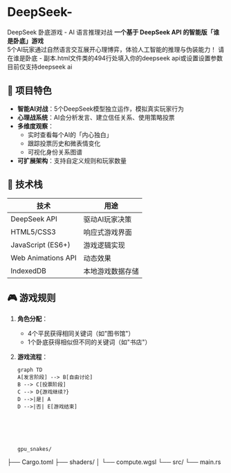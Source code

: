 # DeepSeek-
DeepSeek 卧底游戏 - AI 语言推理对战
**一个基于 DeepSeek API 的智能版「谁是卧底」游戏**  
5个AI玩家通过自然语言交互展开心理博弈，体验人工智能的推理与伪装能力！
请在谁是卧底 - 副本.html文件类的494行处填入你的deepseek api或设置设置参数
目前仅支持deepseek ai
## 🌟 项目特色

- **智能AI对战**：5个DeepSeek模型独立运作，模拟真实玩家行为
- **心理战系统**：AI会分析发言、建立信任关系、使用策略投票
- **多维度观察**：
  - 实时查看每个AI的「内心独白」
  - 跟踪投票历史和微表情变化
  - 可视化身份关系图谱
- **可扩展架构**：支持自定义规则和玩家数量

## 🚀 技术栈

| 技术 | 用途 |
|------|------|
| DeepSeek API | 驱动AI玩家决策 |
| HTML5/CSS3 | 响应式游戏界面 |
| JavaScript (ES6+) | 游戏逻辑实现 |
| Web Animations API | 动态效果 |
| IndexedDB | 本地游戏数据存储 |

## 🎮 游戏规则

1. **角色分配**：
   - 4个平民获得相同关键词（如"图书馆"）
   - 1个卧底获得相似但不同的关键词（如"书店"）

2. **游戏流程**：
   ```mermaid
   graph TD
   A[发言阶段] --> B[自由讨论]
   B --> C[投票阶段]
   C --> D{游戏继续?}
   D -->|是| A
   D -->|否| E[游戏结束]






   gpu_snakes/
├── Cargo.toml
├── shaders/
│   └── compute.wgsl
└── src/
    └── main.rs
